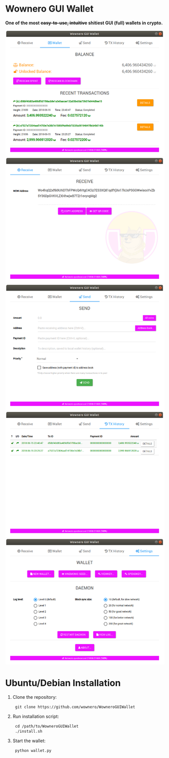 # Wownero GUI Wallet

**One of the most ~~easy-to-use, intuitive~~ shitiest GUI (full) wallets in crypto.**

![Balance](/Resources/www/images/balance.png)
![Receive](/Resources/www/images/receive.png)
![Send](/Resources/www/images/send.png)
![History](/Resources/www/images/history.png)
![Settings](/Resources/www/images/settings.png)

# Ubuntu/Debian Installation

1. Clone the repository:
		
		git clone https://github.com/wownero/WowneroGUIWallet

2. Run installation script:

		cd /path/to/WowneroGUIWallet
		./install.sh

3. Start the wallet:
		
		python wallet.py
